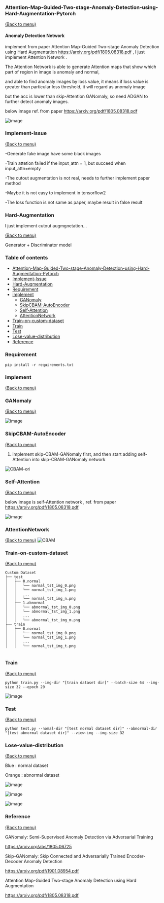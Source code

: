 ### Attention-Map-Guided-Two-stage-Anomaly-Detection-using-Hard-Augmentation-Pytorch
[(Back to menu)](#table-of-contents)

#### Anomaly Detection Network

implement from paper Attention Map-Guided Two-stage Anomaly Detection using Hard Augmentation https://arxiv.org/pdf/1805.08318.pdf , l just implement Attention Network
.

The Attention Network is able to generate Attention maps that show which part of region in image is anomaly and normal, 

and able to find anomaly images by loss value, it means if  loss value is greater than particular loss threshold, it will regard as anomaly image

but the acc is lower than skip-Attention GANomaly, so need ADGAN to further detect anomaly images.

below image ref. from paper https://arxiv.org/pdf/1805.08318.pdf

![image](https://user-images.githubusercontent.com/58428559/212247473-3b40b17c-c500-42df-a220-5066fa74d6dd.png)


### Implement-Issue

[(Back to menu)](#table-of-contents)

   -Generate fake image have some black images
   
   -Train attetion failed if the input_attn = 1, but succeed when input_attn=empty
   
   -The cutout augmentation  is not real, needs to further implement paper method
   
   -Maybe it is not easy to implement in tensorflow2 
   
   -The loss function is not same as paper, maybe result in false result

### Hard-Augmentation 
l just implement cutout augmgnetation...

[(Back to menu)](#table-of-contents)

Generator +  Discriminator model 


### Table of contents

<!-- After you have introduced your project, it is a good idea to add a **Table of contents** or **TOC** as **cool** people say it. This would make it easier for people to navigate through your README and find exactly what they are looking for.

Here is a sample TOC(*wow! such cool!*) that is actually the TOC for this README. -->

- [Attention-Map-Guided-Two-stage-Anomaly-Detection-using-Hard-Augmentation-Pytorch](#Attention-Map-Guided-Two-stage-Anomaly-Detection-using-Hard-Augmentation-Pytorch)
- [Implement-Issue](#Implement-Issue)
- [Hard-Augmentation](#Hard-Augmentation)
- [Requirement](#Requirement)
- [implement](#implement)
   - [GANomaly](#GANomaly)
   - [SkipCBAM-AutoEncoder](#SkipCBAM-AutoEncoder)
   - [Self-Attention](#Self-Attention)
   - [AttentionNetwork](#AttentionNetwork)
- [Train-on-custom-dataset](#Train-on-custom-dataset)
- [Train](#Train)
- [Test](#Test)
- [Lose-value-distribution](#Lose-value-distribution)
- [Reference](#Reference)
   
### Requirement
```
pip install -r requirements.txt
```

### implement 
[(Back to menu)](#table-of-contents)

### GANomaly
[(Back to menu)](#table-of-contents)

![image](https://user-images.githubusercontent.com/58428559/212457350-9031b83b-63b7-405a-8564-643d3b09c223.png)

### SkipCBAM-AutoEncoder
[(Back to menu)](#table-of-contents)

1. implement skip-CBAM-GANomaly first, and then start adding self-Attention into skip-CBAM-GANomaly network

![CBAM-ori](https://user-images.githubusercontent.com/58428559/212244936-6fc7e821-f549-445d-85e7-d0bc6aaf9572.png)

### Self-Attention
[(Back to menu)](#table-of-contents)

below image is self-Attention network , ref. from paper https://arxiv.org/pdf/1805.08318.pdf

![image](https://user-images.githubusercontent.com/58428559/212248977-9d1689b4-b29c-4ff6-843d-b5ae95a55b07.png)



### AttentionNetwork
[(Back to menu)](#table-of-contents)
![CBAM](https://user-images.githubusercontent.com/58428559/212244779-9b757168-0ad9-4db2-8931-ddaaf776c38f.png)

### Train-on-custom-dataset
[(Back to menu)](#table-of-contents)

```
Custom Dataset
├── test
│   ├── 0.normal
│   │   └── normal_tst_img_0.png
│   │   └── normal_tst_img_1.png
│   │   ...
│   │   └── normal_tst_img_n.png
│   ├── 1.abnormal
│   │   └── abnormal_tst_img_0.png
│   │   └── abnormal_tst_img_1.png
│   │   ...
│   │   └── abnormal_tst_img_m.png
├── train
│   ├── 0.normal
│   │   └── normal_tst_img_0.png
│   │   └── normal_tst_img_1.png
│   │   ...
│   │   └── normal_tst_img_t.png


```

### Train
[(Back to menu)](#table-of-contents)
```
python train.py --img-dir "[train dataset dir]" --batch-size 64 --img-size 32 --epoch 20
```

![image](https://user-images.githubusercontent.com/58428559/212382881-93c31c83-413a-42c4-a11c-aa3ad9e66643.png)

### Test
[(Back to menu)](#table-of-contents)
```
python test.py --nomal-dir "[test normal dataset dir]" --abnormal-dir "[test abnormal dataset dir]" --view-img --img-size 32
```


### Lose-value-distribution
[(Back to menu)](#table-of-contents)

Blue : normal dataset

Orange : abnormal dataset


![image](https://user-images.githubusercontent.com/58428559/210168535-682bd748-df50-4935-a2ef-f67ad9e3a313.png)

![image](https://user-images.githubusercontent.com/58428559/210168526-8c657772-35b3-4d9d-a8ee-cf81aadc919d.png)

![image](https://user-images.githubusercontent.com/58428559/210168496-76ade09d-28a1-4900-b68b-65be4d80496e.png)




### Reference 
[(Back to menu)](#table-of-contents)

GANomaly: Semi-Supervised Anomaly Detection via Adversarial Training

https://arxiv.org/abs/1805.06725

Skip-GANomaly: Skip Connected and Adversarially Trained Encoder-Decoder Anomaly Detection

https://arxiv.org/pdf/1901.08954.pdf

Attention Map-Guided Two-stage Anomaly Detection using Hard Augmentation

https://arxiv.org/pdf/1805.08318.pdf

